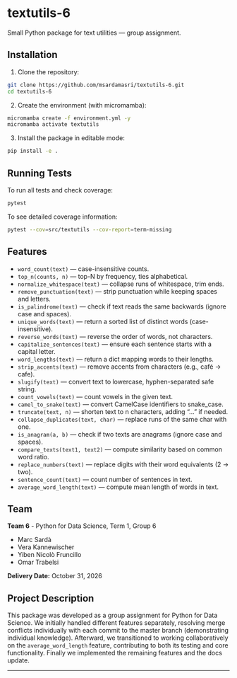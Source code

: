 # textutils-6

Small Python package for text utilities — group assignment.

## Installation

1. Clone the repository:

```bash
git clone https://github.com/msardamasri/textutils-6.git
cd textutils-6
```

2. Create the environment (with micromamba):

```bash
micromamba create -f environment.yml -y
micromamba activate textutils
```

3. Install the package in editable mode:

```bash
pip install -e .
```

## Running Tests

To run all tests and check coverage:

```bash
pytest
```

To see detailed coverage information:

```bash
pytest --cov=src/textutils --cov-report=term-missing
```

## Features

- `word_count(text)` — case-insensitive counts.
- `top_n(counts, n)` — top-N by frequency, ties alphabetical.
- `normalize_whitespace(text)` — collapse runs of whitespace, trim ends.
- `remove_punctuation(text)` — strip punctuation while keeping spaces and letters.
- `is_palindrome(text)` — check if text reads the same backwards (ignore case and spaces).
- `unique_words(text)` — return a sorted list of distinct words (case-insensitive).
- `reverse_words(text)` — reverse the order of words, not characters.
- `capitalize_sentences(text)` — ensure each sentence starts with a capital letter.
- `word_lengths(text)` — return a dict mapping words to their lengths.
- `strip_accents(text)` — remove accents from characters (e.g., café → cafe).
- `slugify(text)` — convert text to lowercase, hyphen-separated safe string.
- `count_vowels(text)` — count vowels in the given text.
- `camel_to_snake(text)` — convert CamelCase identifiers to snake_case.
- `truncate(text, n)` — shorten text to n characters, adding “...” if needed.
- `collapse_duplicates(text, char)` — replace runs of the same char with one.
- `is_anagram(a, b)` — check if two texts are anagrams (ignore case and spaces).
- `compare_texts(text1, text2)` — compute similarity based on common word ratio.
- `replace_numbers(text)` — replace digits with their word equivalents (2 → two).
- `sentence_count(text)` — count number of sentences in text.
- `average_word_length(text)` — compute mean length of words in text.

## Team

**Team 6** - Python for Data Science, Term 1, Group 6

- Marc Sardà
- Vera Kannewischer
- Yiben Nicolò Fruncillo
- Omar Trabelsi

**Delivery Date:** October 31, 2026

## Project Description

This package was developed as a group assignment for Python for Data Science. We initially handled different features separately, resolving merge conflicts individually with each commit to the master branch (demonstrating individual knowledge). Afterward, we transitioned to working collaboratively on the `average_word_length` feature, contributing to both its testing and core functionality. Finally we implemented the remaining features and the docs update.

---
